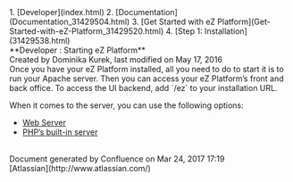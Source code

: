 <div id="page">
<div id="main" class="aui-page-panel">
<div id="main-header">
<div id="breadcrumb-section">
1.  [Developer](index.html)
2.  [Documentation](Documentation_31429504.html)
3.  [Get Started with eZ
    Platform](Get-Started-with-eZ-Platform_31429520.html)
4.  [Step 1: Installation](31429538.html)

</div>
**Developer : Starting eZ Platform**

</div>
<div id="content" class="view">
<div class="page-metadata">
Created by Dominika Kurek, last modified on May 17, 2016

</div>
<div id="main-content" class="wiki-content group">
<div class="contentLayout2">
<div class="columnLayout two-right-sidebar"
data-layout="two-right-sidebar">
<div class="cell normal" data-type="normal">
<div class="innerCell">
Once you have your eZ Platform installed, all you need to do to start it
is to run your Apache server. Then you can access your eZ Platform’s
front and back office. To access the UI backend, add `/ez` to your
installation URL.

When it comes to the server, you can use the following options:

-   [Web Server](Web-Server_31429554.html)
-   [PHP’s built-in server](31429556.html)

</div>
</div>
<div class="cell aside" data-type="aside">
<div class="innerCell">
 

</div>
</div>
</div>
</div>
</div>
</div>
</div>
<div id="footer" role="contentinfo">
<div class="section footer-body">
Document generated by Confluence on Mar 24, 2017 17:19

<div id="footer-logo">
[Atlassian](http://www.atlassian.com/)

</div>
</div>
</div>
</div>


